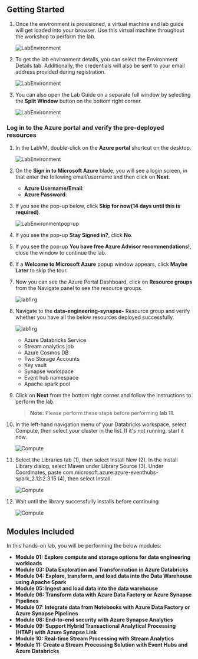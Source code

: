 ## **Getting Started**

1. Once the environment is provisioned, a virtual machine and lab guide will get loaded into your browser. Use this virtual machine throughout the workshop to perform the lab.
   
   ![LabEnvironment](images/dp_203_01.png)
   
1. To get the lab environment details, you can select the Environment Details tab. Additionally, the credentials will also be sent to your email address provided during registration.

   ![LabEnvironment](images/dp_203_02.png)

1. You can also open the Lab Guide on a separate full window by selecting the **Split Window** button on the bottom right corner.

   ![LabEnvironment](images/dp_203_03.png)

### Log in to the Azure portal and verify the pre-deployed resources

1. In the LabVM, double-click on the **Azure portal** shortcut on the desktop.

    ![LabEnvironment](images/dp_203_04.png) 
     
1. On the **Sign in to Microsoft Azure** blade, you will see a login screen, in that enter the following email/username and then click on **Next**.  
   
   * **Azure Username/Email**:  <inject key="AzureAdUserEmail"></inject>
   * **Azure Password**:  <inject key="AzureAdUserPassword"></inject>
  
1. If you see the pop-up below, click **Skip for now(14 days until this is required)**.

   ![LabEnvironmentpop-up](images/dp_203_05.png)

1. If you see the pop-up  **Stay Signed in?**, click **No**.

1. If you see the pop-up **You have free Azure Advisor recommendations!**, close the window to continue the lab. 

1. If a **Welcome to Microsoft Azure** popup window appears, click **Maybe Later** to skip the tour.

1. Now you can see the Azure Portal Dashboard, click on **Resource groups** from the Navigate panel to see the resource groups.
  
    ![lab1 rg](images/rg.png "resource group") 
     
1. Navigate to the **data-engineering-synapse-<inject key="DeploymentID" enableCopy="false"/>** Resource group and verify whether you have all the below resources deployed successfully.
  
     ![lab1 rg](images/rg-env1.png "env01 resource group") 

   - Azure Databricks Service
   - Stream analytics job
   - Azure Cosmos DB
   - Two Storage Accounts
   - Key vault
   - Synapse workspace
   - Event hub namespace
   - Apache spark pool
  
1. Click on **Next** from the bottom right corner and follow the instructions to perform the lab.

   >**Note:** Please perform these steps before performing **lab 11**.

1. In the left-hand navigation menu of your Databricks workspace, select Compute, then select your cluster in the list. If it's not running, start it now.
   
   ![Compute](images/Dp203module11.1.png) 
   
1. Select the Libraries tab (1), then select Install New (2). In the Install Library dialog, select Maven under Library Source (3). Under Coordinates, paste com.microsoft.azure:azure-eventhubs-spark_2.12:2.3.15 (4), then select Install.

    ![Compute](images/Dp203module11.2.png) 

1. Wait until the library successfully installs before continuing
  
    ![Compute](https://raw.githubusercontent.com/CloudLabs-MOC/DP-203-Data-Engineer/intro/Instructions/Labs/DP203module11.3.png) 



## Modules Included

  In this hands-on lab, you will be performing the below modules:

- **Module 01: Explore compute and storage options for data engineering workloads**  
- **Module 03: Data Exploration and Transformation in Azure Databricks**
- **Module 04: Explore, transform, and load data into the Data Warehouse using Apache Spark**
- **Module 05: Ingest and load data into the data warehouse**
- **Module 06: Transform data with Azure Data Factory or Azure Synapse Pipelines**
- **Module 07: Integrate data from Notebooks with Azure Data Factory or Azure Synapse Pipelines**
- **Module 08: End-to-end security with Azure Synapse Analytics**
- **Module 09: Support Hybrid Transactional Analytical Processing (HTAP) with Azure Synapse Link**
- **Module 10: Real-time Stream Processing with Stream Analytics**
- **Module 11: Create a Stream Processing Solution with Event Hubs and Azure Databricks**
 
